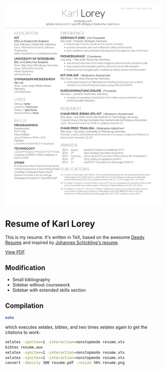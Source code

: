 ![Resume preview](https://github.com/lorey/resume/raw/master/resume.jpg)

# Resume of Karl Lorey

This is my resume. It's written in TeX, based on the awesome [Deedy Resume](https://github.com/deedy/Deedy-Resume) and inspired by [Johannes Schickling's resume](https://github.com/schickling/resume).

[View PDF](https://github.com/lorey/resume/raw/master/resume.pdf)

## Modification
* Small bibliography
* Sidebar without coursework
* Sidebar with extended skills section

## Compilation

```bash
make
```

which executes xelatex, bibtex, and two times xelatex again to get the citations to work:

```bash
xelatex -synctex=1 -interaction=nonstopmode resume.xtx
bibtex resume.aux
xelatex -synctex=1 -interaction=nonstopmode resume.xtx
xelatex -synctex=1 -interaction=nonstopmode resume.xtx
convert -density 300 resume.pdf -resize 50% resume.png
```
